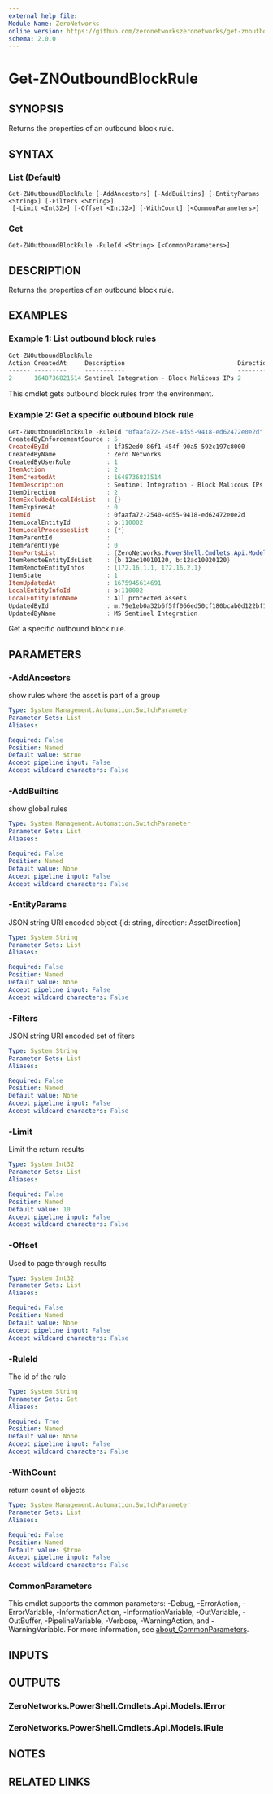 ```yaml
---
external help file:
Module Name: ZeroNetworks
online version: https://github.com/zeronetworkszeronetworks/get-znoutboundblockrule
schema: 2.0.0
---
```


# Get-ZNOutboundBlockRule

## SYNOPSIS
Returns the properties of an outbound block rule.

## SYNTAX

### List (Default)
```
Get-ZNOutboundBlockRule [-AddAncestors] [-AddBuiltins] [-EntityParams <String>] [-Filters <String>]
 [-Limit <Int32>] [-Offset <Int32>] [-WithCount] [<CommonParameters>]
```

### Get
```
Get-ZNOutboundBlockRule -RuleId <String> [<CommonParameters>]
```

## DESCRIPTION
Returns the properties of an outbound block rule.

## EXAMPLES

### Example 1: List outbound block rules
```powershell
Get-ZNOutboundBlockRule
Action CreatedAt     Description                               Direction ExpiresAt Id                                   LocalEntityId LocalProcessesList ParentId ParentType RemoteEntityIdsList              State UpdatedAt
------ ---------     -----------                               --------- --------- --                                   ------------- ------------------ -------- ---------- -------------------              ----- ---------
2      1648736821514 Sentinel Integration - Block Malicous IPs 2         0         0faafa72-2540-4d55-9418-ed62472e0e2d b:110002      {*}                         0          {b:12ac10010120, b:12ac10020120} 1     1665491061074     
```

This cmdlet gets outbound block rules from the environment.

### Example 2: Get a specific outbound block rule
```powershell
Get-ZNOutboundBlockRule -RuleId "0faafa72-2540-4d55-9418-ed62472e0e2d"
CreatedByEnforcementSource : 5
CreatedById                : 1f352ed0-86f1-454f-90a5-592c197c8000
CreatedByName              : Zero Networks
CreatedByUserRole          : 1
ItemAction                 : 2
ItemCreatedAt              : 1648736821514
ItemDescription            : Sentinel Integration - Block Malicous IPs
ItemDirection              : 2
ItemExcludedLocalIdsList   : {}
ItemExpiresAt              : 0
ItemId                     : 0faafa72-2540-4d55-9418-ed62472e0e2d
ItemLocalEntityId          : b:110002
ItemLocalProcessesList     : {*}
ItemParentId               : 
ItemParentType             : 0
ItemPortsList              : {ZeroNetworks.PowerShell.Cmdlets.Api.Models.PortsListItem}
ItemRemoteEntityIdsList    : {b:12ac10010120, b:12ac10020120}
ItemRemoteEntityInfos      : {172.16.1.1, 172.16.2.1}
ItemState                  : 1
ItemUpdatedAt              : 1675945614691
LocalEntityInfoId          : b:110002
LocalEntityInfoName        : All protected assets
UpdatedById                : m:79e1eb0a32b6f5ff066ed50cf180bcab0d122bf1
UpdatedByName              : MS Sentinel Integration
```

Get a specific outbound block rule.

## PARAMETERS

### -AddAncestors
show rules where the asset is part of a group

```yaml
Type: System.Management.Automation.SwitchParameter
Parameter Sets: List
Aliases:

Required: False
Position: Named
Default value: $true
Accept pipeline input: False
Accept wildcard characters: False
```

### -AddBuiltins
show global rules

```yaml
Type: System.Management.Automation.SwitchParameter
Parameter Sets: List
Aliases:

Required: False
Position: Named
Default value: None
Accept pipeline input: False
Accept wildcard characters: False
```

### -EntityParams
JSON string URI encoded object {id: string, direction: AssetDirection}

```yaml
Type: System.String
Parameter Sets: List
Aliases:

Required: False
Position: Named
Default value: None
Accept pipeline input: False
Accept wildcard characters: False
```

### -Filters
JSON string URI encoded set of fiters

```yaml
Type: System.String
Parameter Sets: List
Aliases:

Required: False
Position: Named
Default value: None
Accept pipeline input: False
Accept wildcard characters: False
```

### -Limit
Limit the return results

```yaml
Type: System.Int32
Parameter Sets: List
Aliases:

Required: False
Position: Named
Default value: 10
Accept pipeline input: False
Accept wildcard characters: False
```

### -Offset
Used to page through results

```yaml
Type: System.Int32
Parameter Sets: List
Aliases:

Required: False
Position: Named
Default value: None
Accept pipeline input: False
Accept wildcard characters: False
```

### -RuleId
The id of the rule

```yaml
Type: System.String
Parameter Sets: Get
Aliases:

Required: True
Position: Named
Default value: None
Accept pipeline input: False
Accept wildcard characters: False
```

### -WithCount
return count of objects

```yaml
Type: System.Management.Automation.SwitchParameter
Parameter Sets: List
Aliases:

Required: False
Position: Named
Default value: $true
Accept pipeline input: False
Accept wildcard characters: False
```

### CommonParameters
This cmdlet supports the common parameters: -Debug, -ErrorAction, -ErrorVariable, -InformationAction, -InformationVariable, -OutVariable, -OutBuffer, -PipelineVariable, -Verbose, -WarningAction, and -WarningVariable. For more information, see [about_CommonParameters](http://go.microsoft.com/fwlink/?LinkID=113216).

## INPUTS

## OUTPUTS

### ZeroNetworks.PowerShell.Cmdlets.Api.Models.IError

### ZeroNetworks.PowerShell.Cmdlets.Api.Models.IRule

## NOTES

## RELATED LINKS

